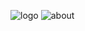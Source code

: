 ![logo](https://cdn.discordapp.com/attachments/1043176074579824740/1121509213055758466/Group_623.png)
![about](https://cdn.discordapp.com/attachments/1043176074579824740/1121513732804194505/Group_624.png)
